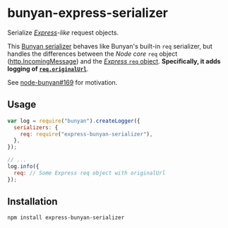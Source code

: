 # bunyan-express-serializer

Serialize *[Express][]-like* request objects.

[express]: http://expressjs.com/

This [Bunyan serializer][] behaves like Bunyan's built-in `req`
serializer, but handles the differences between the *Node core* `req`
object ([http.IncomingMessage][]) and the [*Express* `req`
object][express req object]. **Specifically, it adds logging of
[`req.originalUrl`][req.originalurl]**.

[bunyan serializer]: https://github.com/trentm/node-bunyan#serializers
[http.IncomingMessage]: http://nodejs.org/api/http.html#http_http_incomingmessage
[express req object]: http://expressjs.com/api.html#request
[req.originalUrl]: http://expressjs.com/api.html#req.originalUrl

See [node-bunyan#169][] for motivation.

[node-bunyan#169]: https://github.com/trentm/node-bunyan/pull/169

## Usage

```js
var log = require("bunyan").createLogger({
  serializers: {
    req: require("express-bunyan-serializer"),
  },
});

// ...
log.info({
  req: // Some Express req object with originalUrl
});
```

## Installation

```
npm install express-bunyan-serializer
```
